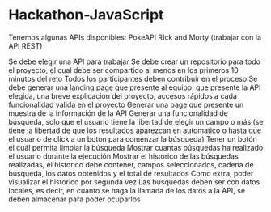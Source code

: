 # Hackathon-JavaScript
Tenemos algunas APIs disponibles:
PokeAPI
RIck and Morty (trabajar con la API REST)

Se debe elegir una API para trabajar
Se debe crear un repositorio para todo el proyecto, el cual debe ser compartido al menos en los primeros 10 minutos del reto
Todos los participantes deben contribuir en el proceso
Se debe generar una landing page que presente al equipo, que presente la API elegida, una breve explicación del proyecto, accesos rápidos a cada funcionalidad valida en el proyecto
Generar una page que presente un muestra de la información de la API
Generar una funcionalidad de búsqueda, solo que el usuario tiene la libertad de elegir un campo o más (se tiene la libertad de que los resultados aparezcan en automatico o hasta que el usuario de click a un boton para comenzar la búsqueda)
Tener un botón el cuál permita limpiar la búsqueda
Mostrar cuantas búsquedas ha realizado el usuario durante la ejecución
Mostrar el historico de las búsquedas realizadas, el historico debe contener, campos seleccionados, cadena de busqueda, los datos obtenidos y el total de resultados
Como extra, poder visualizar el historico por segunda vez
Las búsquedas deben ser con datos locales, es decir, en cuanto se haga la llamada de los datos a la API, se deben almacenar para poder ocuparlos
